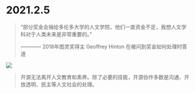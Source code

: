 # 2021.2.5

> “部分奖金会捐给多伦多大学的人文学院，他们一直资金不足，我想人文学科对于人类未来是非常重要的。”
>
>  ———— 2018年图灵奖得主 Geoffrey Hinton 在被问到奖金如何处理时答道

![](http://5b0988e595225.cdn.sohucs.com/images/20180204/53f459d45f5f4b92b1f8912bd9659b10.jpeg)

> 开源无法离开人文教育和素养。除了必要的技能，开源协作多数是沟通、开放透明、民主等人文社会的处理。